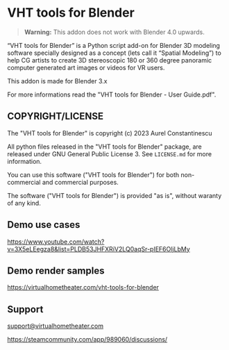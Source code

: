 # VHT tools for Blender

> __Warning:__ This addon does not work with Blender 4.0 upwards.

“VHT tools for Blender” is a Python script add-on for Blender 3D modeling software specially designed as a concept (lets call it “Spatial Modeling”) to help CG artists to create 3D stereoscopic 180 or 360 degree panoramic computer generated art images or videos for VR users.

This addon is made for Blender 3.x

For more informations read the "VHT tools for Blender - User Guide.pdf".



## COPYRIGHT/LICENSE

The "VHT tools for Blender" is copyright (c) 2023 Aurel Constantinescu

All python files released in the "VHT tools for Blender" package, are released under GNU General Public License 3. See ``LICENSE.md`` for more information.

You can use this software ("VHT tools for Blender") for both non-commercial and commercial purposes.

The software ("VHT tools for Blender") is provided "as is", without waranty of any kind.



## Demo use cases

https://www.youtube.com/watch?v=3X5eLEegza8&list=PLDB53JHFXRiV2LQ0aqSr-pIEF6OljLbMy



## Demo render samples

https://virtualhometheater.com/vht-tools-for-blender



## Support

support@virtualhometheater.com

https://steamcommunity.com/app/989060/discussions/
